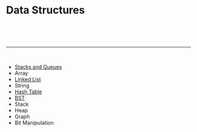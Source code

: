 # Data Structures

<br>
<br>
<br>
<hr>
<br>

* [Stacks and Queues](stacks_and_queues.md)
* Array
* [Linked List](linked_list)
* String
* [Hash Table](hash_table)
* [BST](bst)
* Stack
* Heap
* Graph
* Bit Manipulation
